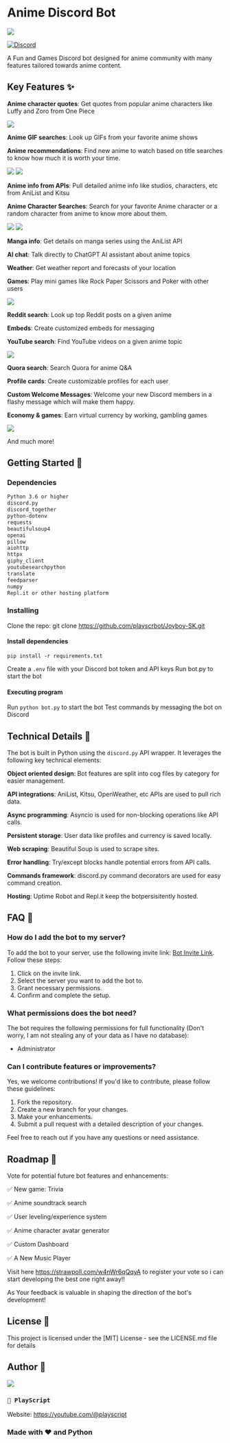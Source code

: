 <h1>Anime Discord Bot</h1>
<a href="https://discord.com/invite/uUBmxs9nME"><img src="uploads/Profile.jpg" /></a>

[![Discord](https://img.shields.io/discord/996349128365846528?logo=discord&label=discord&logoColor=white)](https://discord.com/invite/uUBmxs9nME)

A Fun and Games Discord bot designed for anime community with many features tailored towards anime content.

## Key Features ✨
**Anime character quotes**: Get quotes from popular anime characters like Luffy and Zoro from One Piece

<a href="https://discord.com/invite/uUBmxs9nME"><img src="uploads/Quote.jpg" /></a>

**Anime GIF searches**: Look up GIFs from your favorite anime shows

**Anime recommendations**: Find new anime to watch based on title searches to know how much it is worth your time.

<a href="https://discord.com/invite/uUBmxs9nME"><img src="uploads/Anime.jpg" /></a>
<a href="https://discord.com/invite/uUBmxs9nME"><img src="uploads/Anime2.jpg" /></a>

**Anime info from APIs**: Pull detailed anime info like studios, characters, etc from AniList and Kitsu

**Anime Character Searches**: Search for your favorite Anime character or a random character from anime to know more about them.

<a href="https://discord.com/invite/uUBmxs9nME"><img src="uploads/Character.jpg" /></a>
<a href="https://discord.com/invite/uUBmxs9nME"><img src="uploads/Character2.jpg" /></a>

**Manga info**: Get details on manga series using the AniList API

**AI chat**: Talk directly to ChatGPT AI assistant about anime topics

**Weather**: Get weather report and forecasts of your location

**Games**: Play mini games like Rock Paper Scissors and Poker with other users

<a href="https://discord.com/invite/uUBmxs9nME"><img src="uploads/Game.jpg" /></a>

**Reddit search**: Look up top Reddit posts on a given anime

**Embeds**: Create customized embeds for messaging

**YouTube search**: Find YouTube videos on a given anime topic

<a href="https://discord.com/invite/uUBmxs9nME"><img src="uploads/Youtube.jpg" /></a>

**Quora search**: Search Quora for anime Q&A

**Profile cards**: Create customizable profiles for each user

**Custom Welcome Messages**: Welcome your new Discord members in a flashy message which will make them happy.

**Economy & games**: Earn virtual currency by working, gambling games

<a href="https://discord.com/invite/uUBmxs9nME"><img src="uploads/Economy.jpg" /></a>

And much more!


## Getting Started 🌈
### Dependencies
```bash
Python 3.6 or higher
discord.py
discord_together
python-dotenv
requests
beautifulsoup4
openai
pillow
aiohttp
httpx
giphy_client
youtubesearchpython
translate
feedparser
numpy
Repl.it or other hosting platform
```


### Installing
Clone the repo: git clone https://github.com/playscrbot/Joyboy-SK.git

#### Install dependencies 
`pip install -r requirements.txt`

Create a `.env` file with your Discord bot token and API keys
Run bot.py to start the bot

#### Executing program
Run `python bot.py` to start the bot
Test commands by messaging the bot on Discord


## Technical Details 👾

The bot is built in Python using the `discord.py` API wrapper. It leverages the following key technical elements:

**Object oriented design**: Bot features are split into cog files by category for easier management.

**API integrations**: AniList, Kitsu, OpenWeather, etc APIs are used to pull rich data.

**Async programming**: Asyncio is used for non-blocking operations like API calls.

**Persistent storage**: User data like profiles and currency is saved locally.

**Web scraping**: Beautiful Soup is used to scrape sites.

**Error handling**: Try/except blocks handle potential errors from API calls.

**Commands framework**: discord.py command decorators are used for easy command creation.

**Hosting**: Uptime Robot and Repl.it keep the botpersisitently hosted.


## FAQ 🎴

### How do I add the bot to my server?

To add the bot to your server, use the following invite link: [Bot Invite Link](https://discord.com/invite/uUBmxs9nME). Follow these steps:

1. Click on the invite link.
2. Select the server you want to add the bot to.
3. Grant necessary permissions.
4. Confirm and complete the setup.

### What permissions does the bot need?

The bot requires the following permissions for full functionality (Don't worry, I am not stealing any of your data as I have no database):
  - Administrator

### Can I contribute features or improvements?

Yes, we welcome contributions! If you'd like to contribute, please follow these guidelines:
1. Fork the repository.
2. Create a new branch for your changes.
3. Make your enhancements.
4. Submit a pull request with a detailed description of your changes.

Feel free to reach out if you have any questions or need assistance.


## Roadmap 🧭
Vote for potential future bot features and enhancements:

 ✅ New game: Trivia
 
 ✅ Anime soundtrack search
 
 ✅ User leveling/experience system
 
 ✅ Anime character avatar generator

 ✅ Custom Dashboard

 ✅ A New Music Player

Visit here https://strawpoll.com/w4nWr6qQqyA to register your vote so i can start developing the best one right away!!

As Your feedback is valuable in shaping the direction of the bot's development!


## License 🚨
This project is licensed under the [MIT] License - see the LICENSE.md file for details

## Author 🤗
<a href="https://youtube.com/@playscript"><img src="uploads/playscript2.png" /></a>
### `👤 PlayScript`

Website: https://youtube.com/@playscript

### Made with ❤ and Python